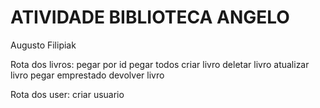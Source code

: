 # ATIVIDADE BIBLIOTECA ANGELO
Augusto Filipiak

Rota dos livros:
pegar por id
pegar todos
criar livro
deletar livro
atualizar livro
pegar emprestado
devolver livro

Rota dos user:
criar usuario
